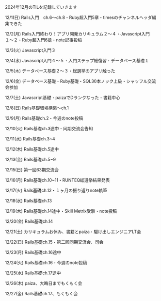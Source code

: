 2024年12月のTILを記録していきます

12/1(日)
Rails入門　ch.6〜ch.8・Ruby超入門5章・timesのチャンネルヘッダ編集できた

12/2(月)
Rails入門終わり！アプリ開発カリキュラム２〜４・Javascript入門１〜２・Ruby超入門6章・note記事投稿

12/3(火)
Javascript入門３

12/4(水)
Javascript入門４〜５・入門ステップ総復習・データベース基礎１

12/5(木)
データベース基礎２〜３・総選挙のアプリ触った

12/6(金)
データベース基礎・Ruby基礎・SQL30本ノック上級・シャッフル交流会参加

12/7(土)
Javascript基礎・paizaでDランクなった・書籍中心

12/8(日)
Rails基礎環境構築〜ch.1

12/9(月)
Rails基礎ch.2・今週のnote投稿

12/10(火)
Rails基礎ch.3途中・同期交流会告知

12/11(水)
Rails基礎ch.3~4

12/12(木)
Rails基礎ch.5途中

12/13(金)
Rails基礎ch.5~9

12/15(日)
第一回63期交流会

12/16(月)
Rails基礎ch.10~11・RUNTEQ総選挙結果発表

12/17(火)
Rails基礎ch.12・１ヶ月の振り返りnote執筆

12/18(水)
Rails基礎ch.13

12/19(木)
Rails基礎ch.14途中・Skill Metrix受験・note投稿

12/20(金)
Rails基礎ch.14

12/21(土)
カリキュラムお休み、書籍とpaiza・駆け出しエンジニアLT会

12/22(日)
Rails基礎ch.15・第二回同期交流会、司会

12/23(月)
Rails基礎ch.16途中

12/24(火)
Rails基礎ch.16・今週のnote投稿

12/25(水)
Rails基礎ch.17途中

12/26(木)
paiza、大晦日までもくもく会

12/27(金)
Rails基礎ch.17、もくもく会